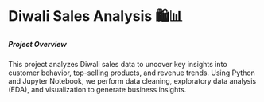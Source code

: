 # Diwali Sales Analysis 🛍️📊
##### Project Overview
This project analyzes Diwali sales data to uncover key insights into customer behavior, top-selling products, and revenue trends. Using Python and Jupyter Notebook,
we perform data cleaning, exploratory data analysis (EDA), and visualization to generate business insights.
